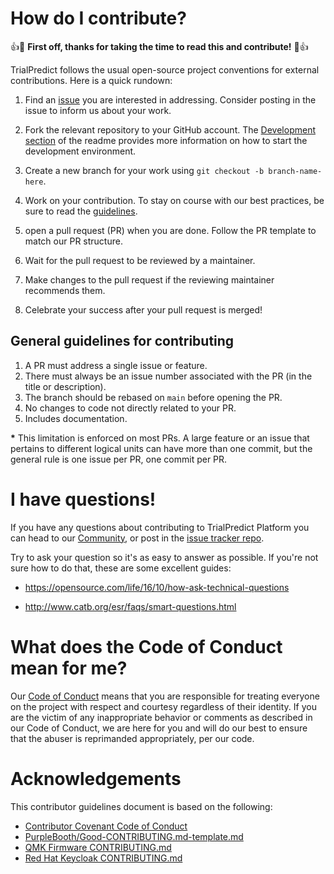 # How do I contribute?

👍🎉 **First off, thanks for taking the time to read this and contribute!** 🎉👍

TrialPredict follows the usual open-source project conventions for external contributions. Here is a quick rundown:

1. Find an [issue](https://github.com/opentargets/issues/issues?q=is%3Aissue+is%3Aopen+label%3Afrontend) you are interested in addressing. Consider posting in the issue to inform us about your work.

2. Fork the relevant repository to your GitHub account. The [Development section](./README.md#running-development) of the readme provides more information on how to start the development environment.

3. Create a new branch for your work using `git checkout -b branch-name-here`.

4. Work on your contribution. To stay on course with our best practices, be sure to read the [guidelines](#guidelines).

5. open a pull request (PR) when you are done. Follow the PR template to match our PR structure.

6. Wait for the pull request to be reviewed by a maintainer.

7. Make changes to the pull request if the reviewing maintainer recommends them.

8. Celebrate your success after your pull request is merged!

## <a name="guidelines"></a> General guidelines for contributing

1. A PR must address a single issue or feature.
2. There must always be an issue number associated with the PR (in the title or description).
3. The branch should be rebased on `main` before opening the PR.
4. No changes to code not directly related to your PR.
5. Includes documentation.

**\*** This limitation is enforced on most PRs. A large feature or an issue that pertains to different logical units can have more than one commit, but the general rule is one issue per PR, one commit per PR.

# I have questions!

If you have any questions about contributing to TrialPredict Platform you can head to our [Community](https://community.opentargets.org/), or post in the [issue tracker repo](https://github.com/opentargets/platform/issues).

Try to ask your question so it's as easy to answer as possible. If you're not sure how to do that, these are some excellent guides:

- https://opensource.com/life/16/10/how-ask-technical-questions

- http://www.catb.org/esr/faqs/smart-questions.html

# What does the Code of Conduct mean for me?

Our [Code of Conduct](CODE_OF_CONDUCT.md) means that you are responsible for treating everyone on the project with respect and courtesy regardless of their identity. If you are the victim of any inappropriate behavior or comments as described in our Code of Conduct, we are here for you and will do our best to ensure that the abuser is reprimanded appropriately, per our code.

# Acknowledgements

This contributor guidelines document is based on the following:

- [Contributor Covenant Code of Conduct](https://www.contributor-covenant.org/version/1/4/code-of-conduct/)
- [PurpleBooth/Good-CONTRIBUTING.md-template.md](https://gist.github.com/PurpleBooth/b24679402957c63ec426)
- [QMK Firmware CONTRIBUTING.md](https://github.com/qmk/qmk_firmware/blob/master/docs/contributing.md)
- [Red Hat Keycloak CONTRIBUTING.md](https://github.com/keycloak/keycloak/blob/master/CONTRIBUTING.md)
